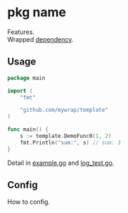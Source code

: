 # pkg name

Features.  
Wrapped [dependency](https://github.com/daominah/gomicrokit).

## Usage

````go
package main

import (
	"fmt"

	"github.com/mywrap/template"
)

func main() {
	s := template.DemoFunc0(1, 2)
	fmt.Println("sum:", s) // sum: 3
}
````
Detail in [example.go](./example/example.go) and [log_test.go](./log_test.go).

## Config

How to config.
